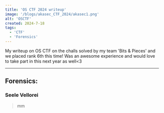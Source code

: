 ```yaml
---
title: 'OS CTF 2024 writeup'
image: '/blogs/akasec_CTF_2024/akasec1.png'
alt: 'OSCTF'
created: 2024-7-18
tags:
  - 'CTF'
  - 'Forensics'
---
```


My writeup on OS CTF on the challs solved by my team 'Bits & Pieces' and we placed rank 6th this time! Was an awesome experience and would love to take part in this next year as well<3

---

## Forensics:

### Seele Vellorei

> mm
